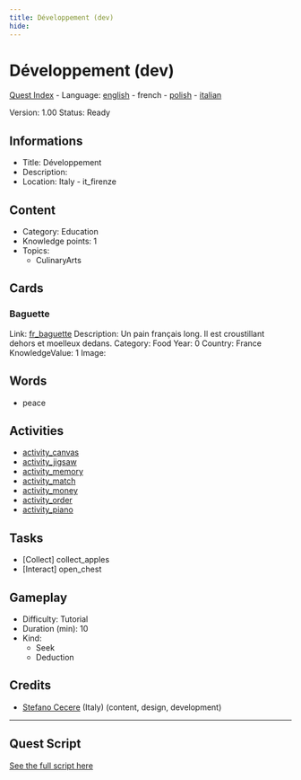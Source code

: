 ```yaml
---
title: Développement (dev)
hide:
---
```


# Développement (dev)
[Quest Index](./index.fr.md) - Language: [english](./dev.md) - french - [polish](./dev.pl.md) - [italian](./dev.it.md)

Version: 1.00
Status: Ready

## Informations

- Title: Développement
- Description: 
- Location: Italy - it_firenze
## Content
- Category: Education
- Knowledge points: 1
- Topics:
  - CulinaryArts

## Cards
### Baguette
Link: [fr_baguette](../cards/index.md#fr_baguette)
Description: Un pain français long. Il est croustillant dehors et moelleux dedans.
Category: Food
Year: 0
Country: France
KnowledgeValue: 1
Image: 

## Words
- peace
## Activities
- [activity_canvas](../activities/index.md#activity_canvas)
- [activity_jigsaw](../activities/index.md#activity_jigsaw)
- [activity_memory](../activities/index.md#activity_memory)
- [activity_match](../activities/index.md#activity_match)
- [activity_money](../activities/index.md#activity_money)
- [activity_order](../activities/index.md#activity_order)
- [activity_piano](../activities/index.md#activity_piano)

## Tasks
- [Collect] collect_apples
- [Interact] open_chest
## Gameplay
- Difficulty: Tutorial
- Duration (min): 10
- Kind:
  - Seek
  - Deduction
## Credits
- [Stefano Cecere](https://stefanocecere.com) (Italy) (content, design, development)

---

## Quest Script

[See the full script here](./dev-script.fr.md)
